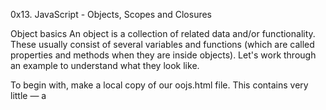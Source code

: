 0x13. JavaScript - Objects, Scopes and Closures

Object basics
An object is a collection of related data and/or functionality. 
These usually consist of several variables and functions (which are called properties and methods when they are inside objects). 
Let's work through an example to understand what they look like.

To begin with, make a local copy of our oojs.html file. This contains very little — a <script> element for us to write our source code into. We'll use this as a basis for exploring basic object syntax. While working with this example you should have your developer tools JavaScript console open and ready to type in some commands.

As with many things in JavaScript, creating an object often begins with defining and initializing a variable.
